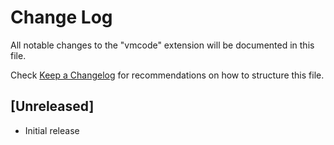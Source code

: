 # Change Log

All notable changes to the "vmcode" extension will be documented in this file.

Check [Keep a Changelog](http://keepachangelog.com/) for recommendations on how to structure this file.

## [Unreleased]

- Initial release